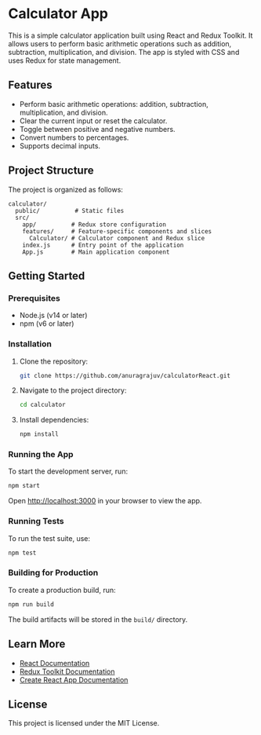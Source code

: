 # Calculator App

This is a simple calculator application built using React and Redux Toolkit. It allows users to perform basic arithmetic operations such as addition, subtraction, multiplication, and division. The app is styled with CSS and uses Redux for state management.

## Features

- Perform basic arithmetic operations: addition, subtraction, multiplication, and division.
- Clear the current input or reset the calculator.
- Toggle between positive and negative numbers.
- Convert numbers to percentages.
- Supports decimal inputs.

## Project Structure

The project is organized as follows:

```
calculator/
  public/          # Static files
  src/
    app/          # Redux store configuration
    features/     # Feature-specific components and slices
      Calculator/ # Calculator component and Redux slice
    index.js      # Entry point of the application
    App.js        # Main application component
```

## Getting Started

### Prerequisites

- Node.js (v14 or later)
- npm (v6 or later)

### Installation

1. Clone the repository:
   ```bash
   git clone https://github.com/anuragrajuv/calculatorReact.git
   ```

2. Navigate to the project directory:
   ```bash
   cd calculator
   ```

3. Install dependencies:
   ```bash
   npm install
   ```

### Running the App

To start the development server, run:
```bash
npm start
```

Open [http://localhost:3000](http://localhost:3000) in your browser to view the app.

### Running Tests

To run the test suite, use:
```bash
npm test
```

### Building for Production

To create a production build, run:
```bash
npm run build
```

The build artifacts will be stored in the `build/` directory.

## Learn More

- [React Documentation](https://reactjs.org/)
- [Redux Toolkit Documentation](https://redux-toolkit.js.org/)
- [Create React App Documentation](https://create-react-app.dev/)

## License

This project is licensed under the MIT License.
